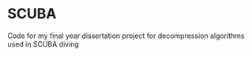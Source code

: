 # SCUBA

Code for my final year dissertation project for decompression algorithms used in SCUBA diving
 
